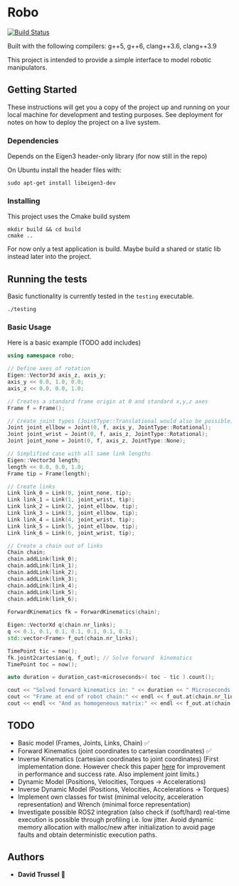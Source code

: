 # Robo

[![Build Status](https://travis-ci.org/DaveTrussel/robo.svg?branch=master)](https://travis-ci.org/DaveTrussel/robo)

Built with the following compilers: g++5, g++6, clang++3.6, clang++3.9

This project is intended to provide a simple interface to model robotic manipulators. 

## Getting Started

These instructions will get you a copy of the project up and running on your local machine for development and testing purposes. See deployment for notes on how to deploy the project on a live system.

### Dependencies

Depends on the Eigen3 header-only library (for now still in the repo)

On Ubuntu install the header files with:
```
sudo apt-get install libeigen3-dev
```

### Installing

This project uses the Cmake build system

```
mkdir build && cd build
cmake ..
```

For now only a test application is build. Maybe build a shared or static lib instead later into the project.

## Running the tests

Basic functionality is currently tested in the `testing` executable.


```
./testing
```

### Basic Usage
Here is a basic example (TODO add includes)

```cpp
using namespace robo;

// Define axes of rotation
Eigen::Vector3d axis_z, axis_y;
axis_y << 0.0, 1.0, 0.0;
axis_z << 0.0, 0.0, 1.0;

// Creates a standard frame origin at 0 and standard x,y,z axes
Frame f = Frame();

// Create joint types (JointType::Translational would also be possible)
Joint joint_ellbow = Joint(0, f, axis_y, JointType::Rotational);
Joint joint_wrist = Joint(0, f, axis_z, JointType::Rotational);
Joint joint_none = Joint(0, f, axis_z, JointType::None);

// Simplified case with all same link lengths
Eigen::Vector3d length;
length << 0.0, 0.0, 1.0;
Frame tip = Frame(length);

// Create links
Link link_0 = Link(0, joint_none, tip);
Link link_1 = Link(1, joint_wrist, tip);
Link link_2 = Link(2, joint_ellbow, tip);
Link link_3 = Link(3, joint_ellbow, tip);
Link link_4 = Link(4, joint_wrist, tip);
Link link_5 = Link(5, joint_ellbow, tip);
Link link_6 = Link(6, joint_wrist, tip);

// Create a chain out of links
Chain chain;
chain.addLink(link_0);
chain.addLink(link_1);
chain.addLink(link_2);
chain.addLink(link_3);
chain.addLink(link_4);
chain.addLink(link_5);
chain.addLink(link_6);
	
ForwardKinematics fk = ForwardKinematics(chain);

Eigen::VectorXd q(chain.nr_links);
q << 0.1, 0.1, 0.1, 0.1, 0.1, 0.1, 0.1;
std::vector<Frame> f_out(chain.nr_links);

TimePoint tic = now();
fk.joint2cartesian(q, f_out); // Solve forward  kinematics
TimePoint toc = now();

auto duration = duration_cast<microseconds>( toc - tic ).count();

cout << "Solved forward kinematics in: " << duration << " Microseconds." << endl;
cout << "Frame at end of robot chain:" << endl << f_out.at(chain.nr_links-1).origin << endl << f_out.at(chain.nr_links-1).orientation << endl;
cout << endl << "And as homogeneous matrix:" << endl << f_out.at(chain.nr_links-1).as_homogeneous_matrix() << endl;
```

## TODO
- Basic model (Frames, Joints, Links, Chain)  :white_check_mark:
- Forward Kinematics (joint coordinates to cartesian coordinates)  :white_check_mark:
- Inverse Kinematics (cartesian coordinates to joint coordinates) (First implementation done. However check this paper [here](http://mi.ams.eng.osaka-u.ac.jp/pub/2011/tro2011sugihara.pdf) for improvement in performance and success rate. Also implement joint limits.)
- Dynamic Model (Positions, Velocities, Torques -> Accelerations)
- Inverse Dynamic Model (Positions, Velocities, Accelerations -> Torques)
- Implement own classes for twist (minimal velocity, acceleration representation) and Wrench (minimal force representation)
- Investigate possible ROS2 integration (also check if (soft/hard) real-time execution is possible through profiling i.e. low jitter. Avoid dynamic memory allocation with malloc/new after initialization to avoid page faults and obtain deterministic execution paths.

## Authors

* **David Trussel**  :monkey:

